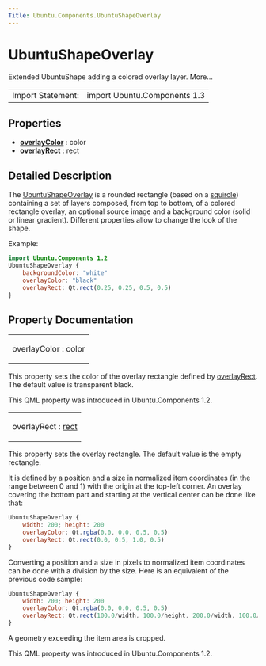 ```yaml
---
Title: Ubuntu.Components.UbuntuShapeOverlay
---
```

        
UbuntuShapeOverlay
==================

<span class="subtitle"></span>
Extended UbuntuShape adding a colored overlay layer. More...

|                   |                              |
|-------------------|------------------------------|
| Import Statement: | import Ubuntu.Components 1.3 |

<span id="properties"></span>
Properties
----------

-   ****[overlayColor](#overlayColor-prop)**** : color
-   ****[overlayRect](#overlayRect-prop)**** : rect

<span id="details"></span>
Detailed Description
--------------------

The [UbuntuShapeOverlay](index.html) is a rounded rectangle (based on a [squircle](https://en.wikipedia.org/wiki/Squircle)) containing a set of layers composed, from top to bottom, of a colored rectangle overlay, an optional source image and a background color (solid or linear gradient). Different properties allow to change the look of the shape.

Example:

``` qml
import Ubuntu.Components 1.2
UbuntuShapeOverlay {
    backgroundColor: "white"
    overlayColor: "black"
    overlayRect: Qt.rect(0.25, 0.25, 0.5, 0.5)
}
```

Property Documentation
----------------------

<table>
<colgroup>
<col width="100%" />
</colgroup>
<tbody>
<tr class="odd">
<td><p><span id="overlayColor-prop"></span><span class="name">overlayColor</span> : <span class="type">color</span></p></td>
</tr>
</tbody>
</table>

This property sets the color of the overlay rectangle defined by [overlayRect](#overlayRect-prop). The default value is transparent black.

This QML property was introduced in Ubuntu.Components 1.2.

<table>
<colgroup>
<col width="100%" />
</colgroup>
<tbody>
<tr class="odd">
<td><p><span id="overlayRect-prop"></span><span class="name">overlayRect</span> : <span class="type"><a href="http://doc.qt.io/qt-5/qml-rect.html">rect</a></span></p></td>
</tr>
</tbody>
</table>

This property sets the overlay rectangle. The default value is the empty rectangle.

It is defined by a position and a size in normalized item coordinates (in the range between 0 and 1) with the origin at the top-left corner. An overlay covering the bottom part and starting at the vertical center can be done like that:

``` qml
UbuntuShapeOverlay {
    width: 200; height: 200
    overlayColor: Qt.rgba(0.0, 0.0, 0.5, 0.5)
    overlayRect: Qt.rect(0.0, 0.5, 1.0, 0.5)
}
```

Converting a position and a size in pixels to normalized item coordinates can be done with a division by the size. Here is an equivalent of the previous code sample:

``` qml
UbuntuShapeOverlay {
    width: 200; height: 200
    overlayColor: Qt.rgba(0.0, 0.0, 0.5, 0.5)
    overlayRect: Qt.rect(100.0/width, 100.0/height, 200.0/width, 100.0/height)
}
```

A geometry exceeding the item area is cropped.

This QML property was introduced in Ubuntu.Components 1.2.

